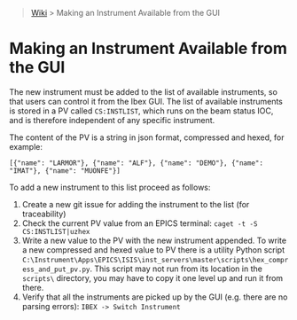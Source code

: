> [Wiki](Home) > Making an Instrument Available from the GUI

# Making an Instrument Available from the GUI

The new instrument must be added to the list of available instruments, so that users can control it from the Ibex GUI. The list of available instruments is stored in a PV called `CS:INSTLIST`, which runs on the beam status IOC, and is therefore independent of any specific instrument.

The content of the PV is a string in json format, compressed and hexed, for example:

    [{"name": "LARMOR"}, {"name": "ALF"}, {"name": "DEMO"}, {"name": "IMAT"}, {"name": "MUONFE"}]
	
To add a new instrument to this list proceed as follows:

1. Create a new git issue for adding the instrument to the list (for traceability)
1. Check the current PV value from an EPICS terminal: `caget -t -S CS:INSTLIST|uzhex`
1. Write a new value to the PV with the new instrument appended. To write a new compressed and hexed value to PV there is a utility Python script `C:\Instrument\Apps\EPICS\ISIS\inst_servers\master\scripts\hex_compress_and_put_pv.py`. This script may not run from its location in the `scripts\` directory, you may have to copy it one level up and run it from there.
1. Verify that all the instruments are picked up by the GUI (e.g. there are no parsing errors): `IBEX -> Switch Instrument`